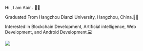 Hi , I am Abir . 👨‍💻

Graduated From Hangzhou Dianzi University, Hangzhou, China.👨‍🎓

Interested in Blockchain Development, Artificial intelligence, Web Development, and Android Development.💻

![](https://leetcard.jacoblin.cool/abirmehmed?ext=activity)
